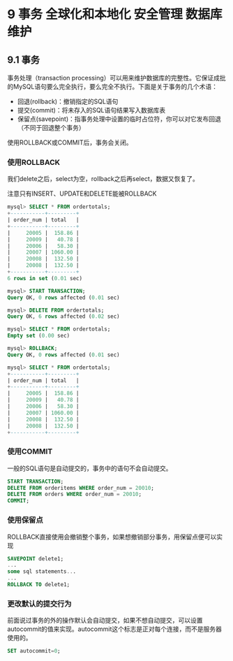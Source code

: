 # 9 事务 全球化和本地化 安全管理 数据库维护

## 9.1 事务

事务处理（transaction processing）可以用来维护数据库的完整性。它保证成批的MySQL语句要么完全执行，要么完全不执行。下面是关于事务的几个术语：

- 回退(rollback)：撤销指定的SQL语句
- 提交(commit)：将未存入的SQL语句结果写入数据库表
- 保留点(savepoint)：指事务处理中设置的临时占位符，你可以对它发布回退（不同于回退整个事务）

使用ROLLBACK或COMMIT后，事务会关闭。

### 使用ROLLBACK

我们delete之后，select为空，rollback之后再select，数据又恢复了。

注意只有INSERT、UPDATE和DELETE能被ROLLBACK

```sql
mysql> SELECT * FROM ordertotals;
+-----------+---------+
| order_num | total   |
+-----------+---------+
|     20005 |  158.86 |
|     20009 |   40.78 |
|     20006 |   58.30 |
|     20007 | 1060.00 |
|     20008 |  132.50 |
|     20008 |  132.50 |
+-----------+---------+
6 rows in set (0.01 sec)

mysql> START TRANSACTION;
Query OK, 0 rows affected (0.01 sec)

mysql> DELETE FROM ordertotals;
Query OK, 6 rows affected (0.02 sec)

mysql> SELECT * FROM ordertotals;
Empty set (0.00 sec)

mysql> ROLLBACK;
Query OK, 0 rows affected (0.01 sec)

mysql> SELECT * FROM ordertotals;
+-----------+---------+
| order_num | total   |
+-----------+---------+
|     20005 |  158.86 |
|     20009 |   40.78 |
|     20006 |   58.30 |
|     20007 | 1060.00 |
|     20008 |  132.50 |
|     20008 |  132.50 |
+-----------+---------+
```

### 使用COMMIT

一般的SQL语句是自动提交的，事务中的语句不会自动提交。

```sql
START TRANSACTION;
DELETE FROM orderitems WHERE order_num = 20010;
DELETE FROM orders WHERE order_num = 20010;
COMMIT;
```

### 使用保留点

ROLLBACK直接使用会撤销整个事务，如果想撤销部分事务，用保留点便可以实现

```sql
SAVEPOINT delete1;
...
some sql statements...
...
ROLLBACK TO delete1;
```

### 更改默认的提交行为

前面说过事务的外的操作默认会自动提交，如果不想自动提交，可以设置autocommit的值来实现。autocommit这个标志是正对每个连接，而不是服务器使用的。

```sql
SET autocommit=0;
```

